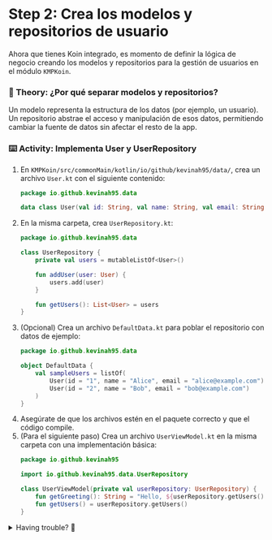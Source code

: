 # Step 2: Crea los modelos y repositorios de usuario

Ahora que tienes Koin integrado, es momento de definir la lógica de negocio creando los modelos y repositorios para la gestión de usuarios en el módulo `KMPKoin`.

### 📖 Theory: ¿Por qué separar modelos y repositorios?

<!--
> [!NOTE]
> Separar los modelos de datos y los repositorios permite una arquitectura más limpia, facilita el testing y el mantenimiento del código.
-->

Un modelo representa la estructura de los datos (por ejemplo, un usuario). Un repositorio abstrae el acceso y manipulación de esos datos, permitiendo cambiar la fuente de datos sin afectar el resto de la app.

### ⌨️ Activity: Implementa User y UserRepository

1. En `KMPKoin/src/commonMain/kotlin/io/github/kevinah95/data/`, crea un archivo `User.kt` con el siguiente contenido:
   ```kotlin
   package io.github.kevinah95.data

   data class User(val id: String, val name: String, val email: String)
   ```
2. En la misma carpeta, crea `UserRepository.kt`:
   ```kotlin
   package io.github.kevinah95.data

   class UserRepository {
       private val users = mutableListOf<User>()

       fun addUser(user: User) {
           users.add(user)
       }

       fun getUsers(): List<User> = users
   }
   ```
3. (Opcional) Crea un archivo `DefaultData.kt` para poblar el repositorio con datos de ejemplo:
   ```kotlin
   package io.github.kevinah95.data

   object DefaultData {
       val sampleUsers = listOf(
           User(id = "1", name = "Alice", email = "alice@example.com"),
           User(id = "2", name = "Bob", email = "bob@example.com")
       )
   }
   ```
4. Asegúrate de que los archivos estén en el paquete correcto y que el código compile.
5. (Para el siguiente paso) Crea un archivo `UserViewModel.kt` en la misma carpeta con una implementación básica:
   ```kotlin
   package io.github.kevinah95

   import io.github.kevinah95.data.UserRepository

   class UserViewModel(private val userRepository: UserRepository) {
       fun getGreeting(): String = "Hello, ${userRepository.getUsers().firstOrNull()?.name ?: "Guest"}!"
       fun getUsers() = userRepository.getUsers()
   }
   ```

<details>
<summary>Having trouble? 🤷</summary><br/>

- Si tienes errores de compilación, revisa los nombres de los paquetes y la ubicación de los archivos.
- Puedes consultar la [documentación oficial de Kotlin Multiplatform](https://kotlinlang.org/docs/multiplatform.html) para más ejemplos de organización de código.

</details>
